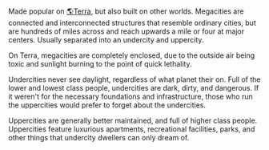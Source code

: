Made popular on [🌎Terra](🌎Terra.md), but also built on other worlds. Megacities are connected and interconnected structures that resemble ordinary cities, but are hundreds of miles across and reach upwards a mile or four at major centers. Usually separated into an undercity and uppercity.

On Terra, megacities are completely enclosed, due to the outside air being toxic and sunlight burning to the point of quick lethality.

Undercities never see daylight, regardless of what planet their on. Full of the lower and lowest class people, undercities are dark, dirty, and dangerous. If it weren't for the necessary foundations and infrastructure, those who run the uppercities would prefer to forget about the undercities.

Uppercities are generally better maintained, and full of higher class people. Uppercities feature luxurious apartments, recreational facilities, parks, and other things that undercity dwellers can only dream of.